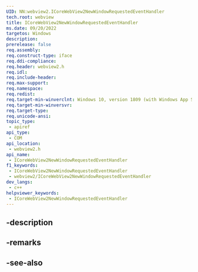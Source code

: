 ```yaml
---
UID: NN:webview2.ICoreWebView2NewWindowRequestedEventHandler
tech.root: webview
title: ICoreWebView2NewWindowRequestedEventHandler
ms.date: 09/20/2022
targetos: Windows
description: 
prerelease: false
req.assembly: 
req.construct-type: iface
req.ddi-compliance: 
req.header: webview2.h
req.idl: 
req.include-header: 
req.max-support: 
req.namespace: 
req.redist: 
req.target-min-winverclnt: Windows 10, version 1809 (with Windows App SDK 1.1 or later)
req.target-min-winversvr: 
req.target-type: 
req.unicode-ansi: 
topic_type:
 - apiref
api_type:
 - COM
api_location:
 - webview2.h
api_name:
 - ICoreWebView2NewWindowRequestedEventHandler
f1_keywords:
 - ICoreWebView2NewWindowRequestedEventHandler
 - webview2/ICoreWebView2NewWindowRequestedEventHandler
dev_langs:
 - c++
helpviewer_keywords:
 - ICoreWebView2NewWindowRequestedEventHandler
---
```


## -description

## -remarks

## -see-also

